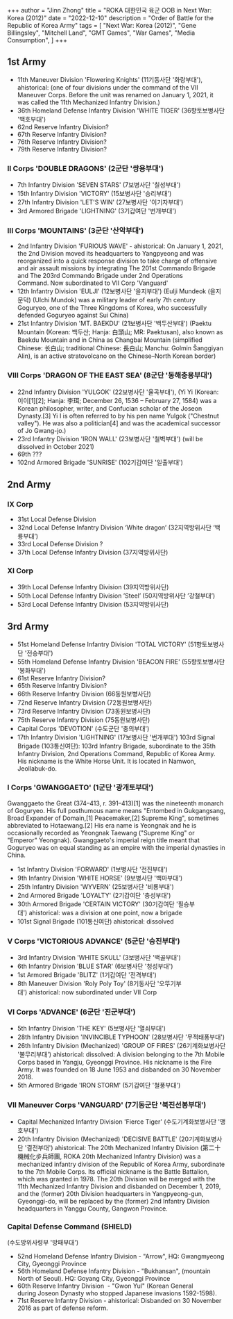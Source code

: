 +++
author = "Jinn Zhong"
title = "ROKA 대한민국 육군 OOB in Next War: Korea (2012)"
date = "2022-12-10"
description = "Order of Battle for the Republic of Korea Army"
tags = [
    "Next War: Korea (2012)",
    "Gene Billingsley", 
    "Mitchell Land",
    "GMT Games",
    "War Games",
    "Media Consumption",
]
+++
## 1st Army

* 11th Maneuver Division 'Flowering Knights' (11기동사단 '화랑부대'), ahistorical: (one of four divisions under the command of the VII Maneuver Corps. Before the unit was renamed on January 1, 2021, it was called the 11th Mechanized Infantry Division.)
* 36th Homeland Defense Infantry Division 'WHITE TIGER' (36향토보병사단 '백호부대')
* 62nd Reserve Infantry Division?
* 67th Reserve Infantry Division?
* 76th Reserve Infantry Division?
* 79th Reserve Infantry Division?

### II Corps 'DOUBLE DRAGONS' (2군단 '쌍용부대')
* 7th Infantry Division 'SEVEN STARS' (7보병사단 '칠성부대')
* 15th Infantry Division 'VICTORY' (15보병사단 '승리부대')
* 27th Infantry Division 'LET'S WIN' (27보병사단 '이기자부대')
* 3rd Armored Brigade 'LIGHTNING' (3기갑여단 '번개부대')

### III Corps 'MOUNTAINS' (3군단 '산악부대')
* 2nd Infantry Division 'FURIOUS WAVE' - ahistorical: On January 1, 2021, the 2nd Division moved its headquarters to Yangpyeong and was reorganized into a quick response division to take charge of offensive and air assault missions by integrating The 201st Commando Brigade and The 203rd Commando Brigade under 2nd Operations Command. Now subordinated to VII Corp 'Vanguard'
* 12th Infantry Division 'EULJI' (12보병사단 '을지부대') (Eulji Mundeok (을지문덕) (Ulchi Mundok) was a military leader of early 7th century Goguryeo, one of the Three Kingdoms of Korea, who successfully defended Goguryeo against Sui China)
* 21st Infantry Division 'MT. BAEKDU' (21보병사단 '백두산부대') (Paektu Mountain (Korean: 백두산; Hanja: 白頭山; MR: Paektusan), also known as Baekdu Mountain and in China as Changbai Mountain (simplified Chinese: 长白山; traditional Chinese: 長白山; Manchu: Golmin Šanggiyan Alin), is an active stratovolcano on the Chinese–North Korean border)

### VIII Corps 'DRAGON OF THE EAST SEA' (8군단 '동해충용부대')
* 22nd Infantry Division 'YULGOK' (22보병사단 '율곡부대'), (Yi Yi (Korean: 이이[1][2]; Hanja: 李珥; December 26, 1536 – February 27, 1584) was a Korean philosopher, writer, and Confucian scholar of the Joseon Dynasty.[3] Yi I is often referred to by his pen name Yulgok ("Chestnut valley"). He was also a politician[4] and was the academical successor of Jo Gwang-jo.)
* 23rd Infantry Division 'IRON WALL' (23보병사단 '철벽부대') (will be dissolved in October 2021)
* 69th ???
* 102nd Armored Brigade 'SUNRISE' (102기갑여단 '일출부대')

## 2nd Army

### IX Corp
* 31st Local Defense Division
* 32nd Local Defense Infantry Division ‘White dragon’ (32지역방위사단 ‘백룡부대’)
* 33rd Local Defense Division ?
* 37th Local Defense Infantry Division (37지역방위사단)

### XI Corp
* 39th Local Defense Infantry Division (39지역방위사단)
* 50th Local Defense Infantry Division ’Steel’ (50지역방위사단 ’강철부대’)
* 53rd Local Defense Infantry Division (53지역방위사단)

## 3rd Army
* 51st Homeland Defense Infantry Division 'TOTAL VICTORY' (51향토보병사단 '전승부대')
* 55th Homeland Defense Infantry Division 'BEACON FIRE' (55향토보병사단 '봉화부대')
* 61st Reserve Infantry Division?
* 65th Reserve Infantry Division?
* 66th Reserve Infantry Division (66동원보병사단)
* 72nd Reserve Infantry Division (72동원보병사단)
* 73rd Reserve Infantry Division (73동원보병사단)
* 75th Reserve Infantry Division (75동원보병사단)
* Capital Corps 'DEVOTION' (수도군단 '충의부대')
* 17th Infantry Division 'LIGHTNING' (17보병사단 '번개부대')
103rd Signal Brigade (103통신여단): 103rd Infantry Brigade, subordinate to the 35th Infantry Division, 2nd Operations Command, Republic of Korea Army. His nickname is the White Horse Unit. It is located in Namwon, Jeollabuk-do.

### I Corps 'GWANGGAETO' (1군단 '광개토부대')
Gwanggaeto the Great (374–413, r. 391–413)[1] was the nineteenth monarch of Goguryeo. His full posthumous name means "Entombed in Gukgangsang, Broad Expander of Domain,[1] Peacemaker,[2] Supreme King", sometimes abbreviated to Hotaewang.[2] His era name is Yeongnak and he is occasionally recorded as Yeongnak Taewang ("Supreme King" or "Emperor" Yeongnak). Gwanggaeto's imperial reign title meant that Goguryeo was on equal standing as an empire with the imperial dynasties in China.

* 1st Infantry Division 'FORWARD' (1보병사단 '전진부대')
* 9th Infantry Division 'WHITE HORSE' (9보병사단 '백마부대')
* 25th Infantry Division 'WYVERN' (25보병사단 '비룡부대')
* 2nd Armored Brigade 'LOYALTY' (2기갑여단 '충성부대')
* 30th Armored Brigade 'CERTAIN VICTORY' (30기갑여단 '필승부대') ahistorical: was a division at one point, now a brigade
* 101st Signal Brigade (101통신여단) ahistorical: dissolved

### V Corps 'VICTORIOUS ADVANCE' (5군단 '승진부대')
* 3rd Infantry Division 'WHITE SKULL' (3보병사단 '백골부대')
* 6th Infantry Division 'BLUE STAR' (6보병사단 '청성부대')
* 1st Armored Brigade 'BLITZ' (1기갑여단 '전격부대')
* 8th Maneuver Division 'Roly Poly Toy' (8기동사단 '오뚜기부대') ahistorical: now subordinated under VII Corp

### VI Corps 'ADVANCE' (6군단 '진군부대')
* 5th Infantry Division 'THE KEY' (5보병사단 '열쇠부대')
* 28th Infantry Division 'INVINCIBLE TYPHOON' (28보병사단 '무적태풍부대')
* 26th Infantry Division (Mechanized) 'GROUP OF FIRES' (26기계화보병사단 '불무리부대') ahistorical: dissolved: A division belonging to the 7th Mobile Corps based in Yangju, Gyeonggi Province. His nickname is the Fire Army. It was founded on 18 June 1953 and disbanded on 30 November 2018.
* 5th Armored Brigade 'IRON STORM' (5기갑여단 '철풍부대')

### VII Maneuver Corps 'VANGUARD' (7기동군단 '북진선봉부대')
* Capital Mechanized Infantry Division 'Fierce Tiger' (수도기계화보병사단 '맹호부대')
* 20th Infantry Division (Mechanized) 'DECISIVE BATTLE' (20기계화보병사단 '결전부대') ahistorical: The 20th Mechanized Infantry Division (第二十機械化步兵師團, ROKA 20th Mechanized Infantry Division) was a mechanized infantry division of the Republic of Korea Army, subordinate to the 7th Mobile Corps. Its official nickname is the Battle Battalion, which was granted in 1978. The 20th Division will be merged with the 11th Mechanized Infantry Division and disbanded on December 1, 2019, and the (former) 20th Division headquarters in Yangpyeong-gun, Gyeonggi-do, will be replaced by the (former) 2nd Infantry Division headquarters in Yanggu County, Gangwon Province.

### Capital Defense Command (SHIELD)
(수도방위사령부 '방패부대')
* 52nd Homeland Defense Infantry Division - "Arrow", HQ: Gwangmyeong City, Gyeonggi Province
* 56th Homeland Defense Infantry Division - "Bukhansan", (mountain North of Seoul). HQ: Goyang City, Gyeonggi Province
* 60th Reserve Infantry Division  - "Gwon Yul" (Korean General during Joseon Dynasty who stopped Japanese invasions 1592-1598).
* 71st Reserve Infantry Division - ahistorical: Disbanded on 30 November 2016 as part of defense reform.
